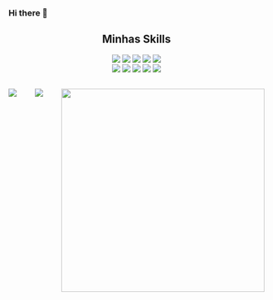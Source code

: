### Hi there 👋

<!--div>
   <h2 text align="center">MY SKILLS</h2>
</div>  
<div style="display: inline_block" align="center"-->

<div>
   <h2 text align="center">Minhas Skills</h2>
</div>  

<div style="display: inline_block" align="center">

	
<div style = "align-items: center;">
	<img src="https://img.shields.io/badge/C-00599C?style=for-the-badge&logo=c&logoColor=white">
	<img src="https://img.shields.io/badge/Java-ED8B00?style=for-the-badge&logo=java&logoColor=white">
	<img src="https://img.shields.io/badge/Kotlin-0095D5?&style=for-the-badge&logo=kotlin&logoColor=white">
	<img src="https://img.shields.io/badge/PHP-777BB4?style=for-the-badge&logo=php&logoColor=white">
	<img src="https://img.shields.io/badge/Spring-6DB33F?style=for-the-badge&logo=spring&logoColor=white ">
	</br>
	<img src="https://img.shields.io/badge/Laravel-FF2D20?style=for-the-badge&logo=laravel&logoColor=white">
	<img src="https://img.shields.io/badge/MySQL-00000F?style=for-the-badge&logo=mysql&logoColor=white ">
	<img src="https://img.shields.io/badge/MongoDB-4EA94B?style=for-the-badge&logo=mongodb&logoColor=white ">
	<img src="https://img.shields.io/badge/SQLite-07405E?style=for-the-badge&logo=sqlite&logoColor=white  ">
	<img src="https://img.shields.io/badge/Heroku-430098?style=for-the-badge&logo=heroku&logoColor=white  ">
</div>
	
<div style="display: inline_block" align="center">
	
	
<div>
   <h2 text align="center"></h2>
</div>  
<div style="display: inline_block" align="center">	
<div>
	<a href="https://github.com/anuraghazra/github-readme-stats">
	    <img align="left" src="https://github-readme-stats.vercel.app/api/top-langs/?username=Makeavel&layout=compact&hide=Batchfile,css,shell,html&theme=dark" />
	    <img style="width:400px;" align="right" src="https://github-readme-stats.vercel.app/api?username=Makeavel&theme=dark" />
	</a>
</div>
<div style="display: inline_block" align="center">	
<img align = "center" src="https://www.piskelapp.com/static/resources/home/features/feature-open-source@2x.gif" />
</div>
<!--
**Makeavel/Makeavel** is a ✨ _special_ ✨ repository because its `README.md` (this file) appears on your GitHub profile.
![star-wars 844b5edc165817b93dbfbfd22ff3b214](https://user-images.githubusercontent.com/26925002/138603166-2a00379e-bfc8-4c1a-b581-0f2809c42e4e.gif)
Here are some ideas to get you started:

- 🔭 I’m currently working on ...
- 🌱 I’m currently learning ...
- 👯 I’m looking to collaborate on ...
- 🤔 I’m looking for help with ...
- 💬 Ask me about ...
- 📫 How to reach me: ...
- 😄 Pronouns: ...
- ⚡ Fun fact: ...

https://dev.to/envoy_/150-badges-for-github-pnk  link das plataformas

https://img.shields.io/badge/Java-ED8B00?style=for-the-badge&logo=java&logoColor=white // java
https://img.shields.io/badge/Kotlin-0095D5?&style=for-the-badge&logo=kotlin&logoColor=white // kotlin
https://img.shields.io/badge/PHP-777BB4?style=for-the-badge&logo=php&logoColor=white  // php
https://img.shields.io/badge/Laravel-FF2D20?style=for-the-badge&logo=laravel&logoColor=white  // laravel
https://img.shields.io/badge/Spring-6DB33F?style=for-the-badge&logo=spring&logoColor=white  // spring
https://img.shields.io/badge/MySQL-00000F?style=for-the-badge&logo=mysql&logoColor=white  // mysql
https://img.shields.io/badge/MongoDB-4EA94B?style=for-the-badge&logo=mongodb&logoColor=white   // mongo
https://img.shields.io/badge/SQLite-07405E?style=for-the-badge&logo=sqlite&logoColor=white    // sql
https://img.shields.io/badge/Heroku-430098?style=for-the-badge&logo=heroku&logoColor=white    // heroku
https://img.shields.io/badge/Trello-0052CC?style=for-the-badge&logo=trello&logoColor=white  // trello
-->
